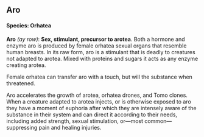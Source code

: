 ## Aro
#### Species: Orhatea

**Aro** *(ay row)*: **Sex, stimulant, precursor to arotea**. Both a hormone and enzyme aro is produced by female orhatea sexual organs that resemble human breasts. In its raw form, aro is a stimulant that is deadly to creatures not adapted to arotea. Mixed with proteins and sugars it acts as any enzyme creating arotea.

Female orhatea can transfer aro with a touch, but will the substance when threatened.

Aro accelerates the growth of arotea, orhatea drones, and Tomo clones. When a creature adapted to arotea injects, or is otherwise exposed to aro they have a moment of euphoria after which they are intensely aware of the substance in their system and can direct it according to their needs, including added strength, sexual stimulation, or—most common—suppressing pain and healing injuries.
